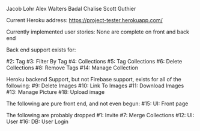 
Jacob Lohr
Alex Walters
Badal Chalise
Scott Guthier

Current Heroku address: https://project-tester.herokuapp.com/

Currently implemented user stories:
None are complete on front and back end

Back end support exists for: 

#2: Tag
#3: Filter By Tag
#4: Collections
#5: Tag Collections
#6:  Delete Collections
#8: Remove Tags
#14: Manage Collection

Heroku backend Support, but not Firebase support, exists for all of the following:
#9: Delete Images
#10: Link To Images
#11: Download Images
#13: Manage Picture
#18: Upload image

The following are pure front end, and not even begun:
#15: UI: Front page

The following are probably dropped
#1: Invite
#7: Merge Collections
#12: UI: User
#16: DB: User Login

